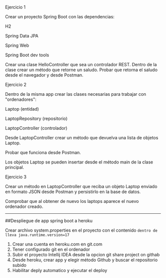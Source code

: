 Ejercicio 1

Crear un proyecto Spring Boot con las dependencias:

H2

Spring Data JPA

Spring Web

Spring Boot dev tools

Crear una clase HelloController que sea un controlador REST. Dentro de la clase crear un método que retorne un saludo. Probar que retorna el saludo desde el navegador y desde Postman.

Ejercicio 2

Dentro de la misma app crear las clases necesarias para trabajar con "ordenadores":

Laptop (entidad)

LaptopRepository (repositorio)

LaptopController (controlador)

Desde LaptopController crear un método que devuelva una lista de objetos Laptop.

Probar que funciona desde Postman.

Los objetos Laptop se pueden insertar desde el método main de la clase principal.

Ejercicio 3

Crear un método en LaptopController que reciba un objeto Laptop enviado en formato JSON desde Postman y persistirlo en la base de datos.

Comprobar que al obtener de nuevo los laptops aparece el nuevo ordenador creado.

-------------------------------------

##Despliegue de app spring boot a heroku

Crear archivo system.properties en el proyecto con el contenido
 ``dentro de lleva java.runtime.version=17``

1. Crear una cuenta en heroku.com en git.com
2. Tener configurado git en el ordenador
3. Subir el proyecto Intellij IDEA desde la opcion git share project on githab
4. Desde heroku, crear app y elegir método Github y buscar el repositorio subido
5. Habilitar deply automatico y ejecutar el deploy